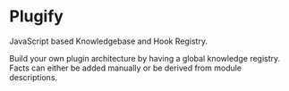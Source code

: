 Plugify
=======

JavaScript based Knowledgebase and Hook Registry.

Build your own plugin architecture by having a global knowledge registry. Facts can either be added manually or be derived from module descriptions.
